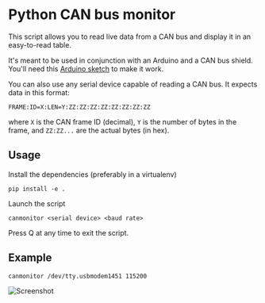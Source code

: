 # Python CAN bus monitor

This script allows you to read live data from a CAN bus and display it in an easy-to-read table.

It's meant to be used in conjunction with an Arduino and a CAN bus shield. You'll need this [Arduino sketch](https://github.com/alexandreblin/arduino-can-reader.git) to make it work.

You can also use any serial device capable of reading a CAN bus. It expects data in this format:

    FRAME:ID=X:LEN=Y:ZZ:ZZ:ZZ:ZZ:ZZ:ZZ:ZZ:ZZ

where `X` is the CAN frame ID (decimal), `Y` is the number of bytes in the frame, and `ZZ:ZZ...` are the actual bytes (in hex).

## Usage
Install the dependencies (preferably in a virtualenv)

    pip install -e .

Launch the script

    canmonitor <serial device> <baud rate>

Press Q at any time to exit the script.

## Example

    canmonitor /dev/tty.usbmodem1451 115200
    
![Screenshot](http://i.imgur.com/1nqCQKz.png)

